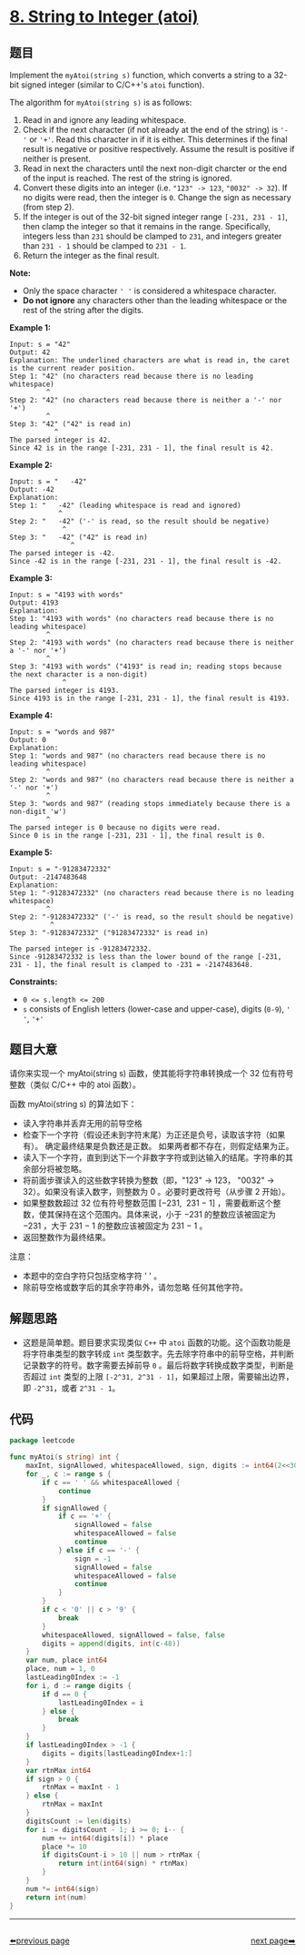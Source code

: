 # [8. String to Integer (atoi)](https://leetcode.com/problems/string-to-integer-atoi/)


## 题目

Implement the `myAtoi(string s)` function, which converts a string to a 32-bit signed integer (similar to C/C++'s `atoi` function).

The algorithm for `myAtoi(string s)` is as follows:

1. Read in and ignore any leading whitespace.
2. Check if the next character (if not already at the end of the string) is `'-'` or `'+'`. Read this character in if it is either. This determines if the final result is negative or positive respectively. Assume the result is positive if neither is present.
3. Read in next the characters until the next non-digit charcter or the end of the input is reached. The rest of the string is ignored.
4. Convert these digits into an integer (i.e. `"123" -> 123`, `"0032" -> 32`). If no digits were read, then the integer is `0`. Change the sign as necessary (from step 2).
5. If the integer is out of the 32-bit signed integer range `[-231, 231 - 1]`, then clamp the integer so that it remains in the range. Specifically, integers less than `231` should be clamped to `231`, and integers greater than `231 - 1` should be clamped to `231 - 1`.
6. Return the integer as the final result.

**Note:**

- Only the space character `' '` is considered a whitespace character.
- **Do not ignore** any characters other than the leading whitespace or the rest of the string after the digits.

**Example 1:**

```
Input: s = "42"
Output: 42
Explanation: The underlined characters are what is read in, the caret is the current reader position.
Step 1: "42" (no characters read because there is no leading whitespace)
         ^
Step 2: "42" (no characters read because there is neither a '-' nor '+')
         ^
Step 3: "42" ("42" is read in)
           ^
The parsed integer is 42.
Since 42 is in the range [-231, 231 - 1], the final result is 42.

```

**Example 2:**

```
Input: s = "   -42"
Output: -42
Explanation:
Step 1: "   -42" (leading whitespace is read and ignored)
            ^
Step 2: "   -42" ('-' is read, so the result should be negative)
             ^
Step 3: "   -42" ("42" is read in)
               ^
The parsed integer is -42.
Since -42 is in the range [-231, 231 - 1], the final result is -42.

```

**Example 3:**

```
Input: s = "4193 with words"
Output: 4193
Explanation:
Step 1: "4193 with words" (no characters read because there is no leading whitespace)
         ^
Step 2: "4193 with words" (no characters read because there is neither a '-' nor '+')
         ^
Step 3: "4193 with words" ("4193" is read in; reading stops because the next character is a non-digit)
             ^
The parsed integer is 4193.
Since 4193 is in the range [-231, 231 - 1], the final result is 4193.

```

**Example 4:**

```
Input: s = "words and 987"
Output: 0
Explanation:
Step 1: "words and 987" (no characters read because there is no leading whitespace)
         ^
Step 2: "words and 987" (no characters read because there is neither a '-' nor '+')
         ^
Step 3: "words and 987" (reading stops immediately because there is a non-digit 'w')
         ^
The parsed integer is 0 because no digits were read.
Since 0 is in the range [-231, 231 - 1], the final result is 0.

```

**Example 5:**

```
Input: s = "-91283472332"
Output: -2147483648
Explanation:
Step 1: "-91283472332" (no characters read because there is no leading whitespace)
         ^
Step 2: "-91283472332" ('-' is read, so the result should be negative)
          ^
Step 3: "-91283472332" ("91283472332" is read in)
                     ^
The parsed integer is -91283472332.
Since -91283472332 is less than the lower bound of the range [-231, 231 - 1], the final result is clamped to -231 = -2147483648.
```

**Constraints:**

- `0 <= s.length <= 200`
- `s` consists of English letters (lower-case and upper-case), digits (`0-9`), `' '`, `'+'`

## 题目大意

请你来实现一个 myAtoi(string s) 函数，使其能将字符串转换成一个 32 位有符号整数（类似 C/C++ 中的 atoi 函数）。

函数 myAtoi(string s) 的算法如下：

- 读入字符串并丢弃无用的前导空格
- 检查下一个字符（假设还未到字符末尾）为正还是负号，读取该字符（如果有）。 确定最终结果是负数还是正数。 如果两者都不存在，则假定结果为正。
- 读入下一个字符，直到到达下一个非数字字符或到达输入的结尾。字符串的其余部分将被忽略。
- 将前面步骤读入的这些数字转换为整数（即，"123" -> 123， "0032" -> 32）。如果没有读入数字，则整数为 0 。必要时更改符号（从步骤 2 开始）。
- 如果整数数超过 32 位有符号整数范围 [−231,  231 − 1] ，需要截断这个整数，使其保持在这个范围内。具体来说，小于 −231 的整数应该被固定为 −231 ，大于 231 − 1 的整数应该被固定为 231 − 1 。
- 返回整数作为最终结果。

注意：

- 本题中的空白字符只包括空格字符 ' ' 。
- 除前导空格或数字后的其余字符串外，请勿忽略 任何其他字符。

## 解题思路

- 这题是简单题。题目要求实现类似 `C++` 中 `atoi` 函数的功能。这个函数功能是将字符串类型的数字转成 `int` 类型数字。先去除字符串中的前导空格，并判断记录数字的符号。数字需要去掉前导 `0` 。最后将数字转换成数字类型，判断是否超过 `int` 类型的上限 `[-2^31, 2^31 - 1]`，如果超过上限，需要输出边界，即 `-2^31`，或者 `2^31 - 1`。

## 代码

```go
package leetcode

func myAtoi(s string) int {
	maxInt, signAllowed, whitespaceAllowed, sign, digits := int64(2<<30), true, true, 1, []int{}
	for _, c := range s {
		if c == ' ' && whitespaceAllowed {
			continue
		}
		if signAllowed {
			if c == '+' {
				signAllowed = false
				whitespaceAllowed = false
				continue
			} else if c == '-' {
				sign = -1
				signAllowed = false
				whitespaceAllowed = false
				continue
			}
		}
		if c < '0' || c > '9' {
			break
		}
		whitespaceAllowed, signAllowed = false, false
		digits = append(digits, int(c-48))
	}
	var num, place int64
	place, num = 1, 0
	lastLeading0Index := -1
	for i, d := range digits {
		if d == 0 {
			lastLeading0Index = i
		} else {
			break
		}
	}
	if lastLeading0Index > -1 {
		digits = digits[lastLeading0Index+1:]
	}
	var rtnMax int64
	if sign > 0 {
		rtnMax = maxInt - 1
	} else {
		rtnMax = maxInt
	}
	digitsCount := len(digits)
	for i := digitsCount - 1; i >= 0; i-- {
		num += int64(digits[i]) * place
		place *= 10
		if digitsCount-i > 10 || num > rtnMax {
			return int(int64(sign) * rtnMax)
		}
	}
	num *= int64(sign)
	return int(num)
}
```



----------------------------------------------
<div style="display: flex;justify-content: space-between;align-items: center;">
<p><a href="https://books.halfrost.com/leetcode/ChapterFour/0001~0099/0007.Reverse-Integer/">⬅️previous page</a></p>
<p><a href="https://books.halfrost.com/leetcode/ChapterFour/0001~0099/0009.Palindrome-Number/">next page➡️</a></p>
</div>
